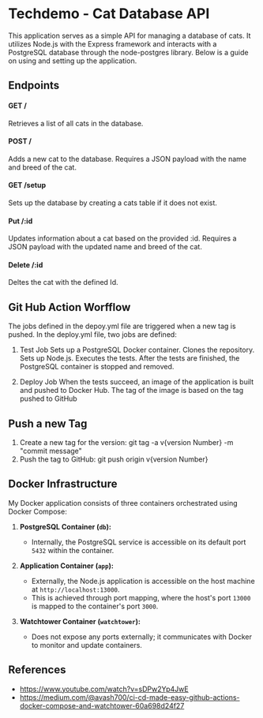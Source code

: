 # Techdemo - Cat Database API

This application serves as a simple API for managing a database of cats. It utilizes Node.js with the Express framework and interacts with a PostgreSQL database through the node-postgres library. Below is a guide on using and setting up the application.

## Endpoints
#### GET /
Retrieves a list of all cats in the database.

#### POST /
Adds a new cat to the database. Requires a JSON payload with the name and breed of the cat.

#### GET /setup
Sets up the database by creating a cats table if it does not exist.

#### Put /:id
Updates information about a cat based on the provided :id. Requires a JSON payload with the updated name and breed of the cat.

#### Delete /:id
Deltes the cat with the defined Id. 

## Git Hub Action Worfflow

The jobs defined in the depoy.yml file are triggered when a new tag is pushed. In the deploy.yml file, two jobs are defined:

1. Test Job
Sets up a PostgreSQL Docker container.
Clones the repository.
Sets up Node.js.
Executes the tests.
After the tests are finished, the PostgreSQL container is stopped and removed.

2. Deploy Job
When the tests succeed, an image of the application is built and pushed to Docker Hub.
The tag of the image is based on the tag pushed to GitHub

## Push a new Tag

1. Create a new tag for the version: git tag -a v{version Number} -m "commit message"
2. Push the tag to GitHub: git push origin v{version Number}

## Docker Infrastructure
My Docker application consists of three containers orchestrated using Docker Compose:

1. **PostgreSQL Container (`db`):**
   - Internally, the PostgreSQL service is accessible on its default port `5432` within the container.

2. **Application Container (`app`):**
   - Externally, the Node.js application is accessible on the host machine at `http://localhost:13000`.
   - This is achieved through port mapping, where the host's port `13000` is mapped to the container's port `3000`.

3. **Watchtower Container (`watchtower`):**
   - Does not expose any ports externally; it communicates with Docker to monitor and update containers.

## References
- https://www.youtube.com/watch?v=sDPw2Yp4JwE
- https://medium.com/@avash700/ci-cd-made-easy-github-actions-docker-compose-and-watchtower-60a698d24f27



